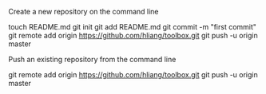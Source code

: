 Create a new repository on the command line

touch README.md
git init
git add README.md
git commit -m "first commit"
git remote add origin https://github.com/hliang/toolbox.git
git push -u origin master

Push an existing repository from the command line

git remote add origin https://github.com/hliang/toolbox.git
git push -u origin master
